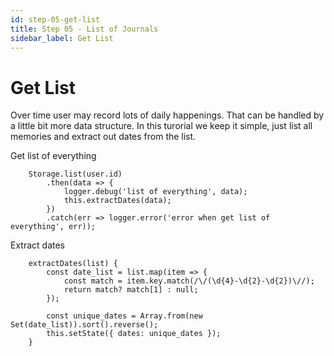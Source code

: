 ```yaml
---
id: step-05-get-list
title: Step 05 - List of Journals
sidebar_label: Get List
---
```


# Get List

Over time user may record lots of daily happenings. That can be handled by a little bit more data structure. In this turorial we keep it simple, just list all memories and extract out dates from the list.

Get list of everything
```
    Storage.list(user.id)
        .then(data => {
            logger.debug('list of everything', data);
            this.extractDates(data);
        })
        .catch(err => logger.error('error when get list of everything', err));
```

Extract dates
```
    extractDates(list) {
        const date_list = list.map(item => {
            const match = item.key.match(/\/(\d{4}-\d{2}-\d{2})\//);
            return match? match[1] : null;
        });

        const unique_dates = Array.from(new Set(date_list)).sort().reverse();
        this.setState({ dates: unique_dates });
    }
```
